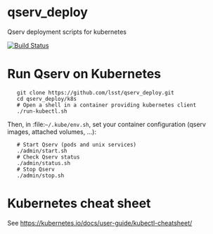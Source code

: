 # qserv_deploy

Qserv deployment scripts for kubernetes

[![Build
Status](https://travis-ci.org/lsst/qserv_deploy.svg?branch=master)](https://travis-ci.org/lsst/qserv_deploy)

# Run Qserv on Kubernetes

```shell
   git clone https://github.com/lsst/qserv_deploy.git
   cd qserv_deploy/k8s
   # Open a shell in a container providing kubernetes client
   ./run-kubectl.sh
```

Then, in :file:`~/.kube/env.sh`, set your container configuration (qserv images, attached volumes, ...):

```
   # Start Qserv (pods and unix services)
   ./admin/start.sh
   # Check Qserv status
   ./admin/status.sh
   # Stop Qserv
   ./admin/stop.sh
```

# Kubernetes cheat sheet

See https://kubernetes.io/docs/user-guide/kubectl-cheatsheet/

